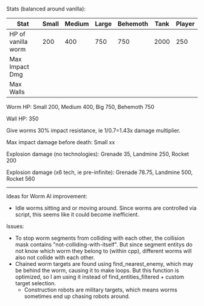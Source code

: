 Stats (balanced around vanilla):

| Stat           | Small | Medium | Large | Behemoth | Tank | Player |
|----------------|-------|--------|-------|----------|------|--------|
| HP of vanilla worm | 200   | 400    | 750   | 750      | 2000 | 250    |
| Max Impact Dmg |       |        |       |          |      |        |
| Max Walls      |       |        |       |          |      |        |


Worm HP: Small 200, Medium 400, Big 750, Behemoth 750

Wall HP: 350

Give worms 30% impact resistance, ie 1/0.7=1.43x damage multiplier.

Max impact damage before death: Small xx

Explosion damage (no technologies): Grenade 35, Landmine 250, Rocket 200

Explosion damage (x6 tech, ie pre-infinite): Grenade 78.75, Landmine 500, Rocket 560

---

Ideas for Worm AI improvement:
- Idle worms sitting and or moving around. Since worms are controlled via script, this seems like it could become inefficient.

Issues:
- To stop worm segments from colliding with each other, the collision mask contains "not-colliding-with-itself". But since segment entitys do not know which worm they belong to (within cpp), different worms will also not collide with each other.
- Chained worm targets are found using find_nearest_enemy, which may be behind the worm, causing it to make loops. But this function is optimized, so I am using it instead of find_entities_filtered + custom target selection.
  - Construction robots are military targets, which means worms sometimes end up chasing robots around.